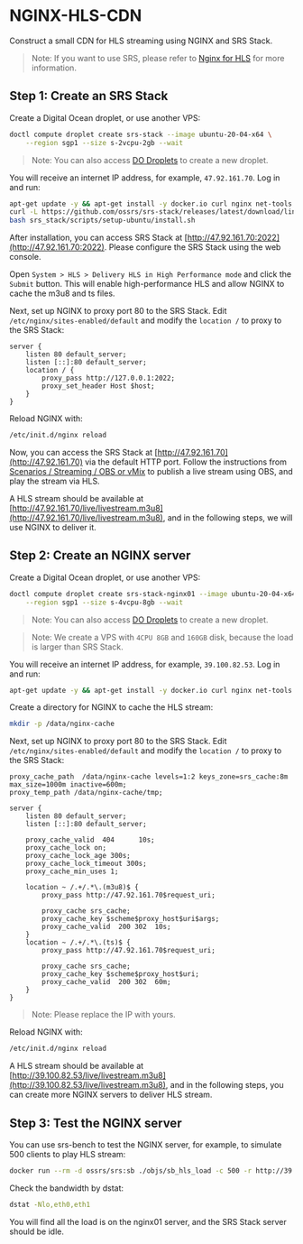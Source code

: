 # NGINX-HLS-CDN

Construct a small CDN for HLS streaming using NGINX and SRS Stack.

> Note: If you want to use SRS, please refer to [Nginx for HLS](https://ossrs.io/lts/en-us/docs/v5/doc/nginx-for-hls) for more information.

## Step 1: Create an SRS Stack

Create a Digital Ocean droplet, or use another VPS:

```bash
doctl compute droplet create srs-stack --image ubuntu-20-04-x64 \
    --region sgp1 --size s-2vcpu-2gb --wait
```

> Note: You can also access [DO Droplets](https://cloud.digitalocean.com/droplets) to create a new droplet.

You will receive an internet IP address, for example, `47.92.161.70`. Log in and run:

```bash
apt-get update -y && apt-get install -y docker.io curl nginx net-tools ffmpeg pcp &&
curl -L https://github.com/ossrs/srs-stack/releases/latest/download/linux-srs_stack-en.tar.gz |tar -xz &&
bash srs_stack/scripts/setup-ubuntu/install.sh
```

After installation, you can access SRS Stack at [http://47.92.161.70:2022](http://47.92.161.70:2022).
Please configure the SRS Stack using the web console.

Open `System > HLS > Delivery HLS in High Performance mode` and click the `Submit` button. This will enable
high-performance HLS and allow NGINX to cache the m3u8 and ts files.

Next, set up NGINX to proxy port 80 to the SRS Stack. Edit `/etc/nginx/sites-enabled/default` and modify
the `location /` to proxy to the SRS Stack:

```nginx
server {
    listen 80 default_server;
    listen [::]:80 default_server;
    location / {
        proxy_pass http://127.0.0.1:2022;
        proxy_set_header Host $host;
    }
}
```

Reload NGINX with:

```bash
/etc/init.d/nginx reload
```

Now, you can access the SRS Stack at [http://47.92.161.70](http://47.92.161.70) via the default HTTP port.
Follow the instructions from [Scenarios / Streaming / OBS or vMix](http://47.92.161.70/mgmt/en/routers-scenario?tab=live)
to publish a live stream using OBS, and play the stream via HLS.

A HLS stream should be available at [http://47.92.161.70/live/livestream.m3u8](http://47.92.161.70/live/livestream.m3u8),
and in the following steps, we will use NGINX to deliver it.

## Step 2: Create an NGINX server

Create a Digital Ocean droplet, or use another VPS:

```bash
doctl compute droplet create srs-stack-nginx01 --image ubuntu-20-04-x64 \
    --region sgp1 --size s-4vcpu-8gb --wait
```

> Note: You can also access [DO Droplets](https://cloud.digitalocean.com/droplets) to create a new droplet.

> Note: We create a VPS with `4CPU 8GB` and `160GB` disk, because the load is larger than SRS Stack.

You will receive an internet IP address, for example, `39.100.82.53`. Log in and run:

```bash
apt-get update -y && apt-get install -y docker.io curl nginx net-tools ffmpeg pcp
```

Create a directory for NGINX to cache the HLS stream:

```bash
mkdir -p /data/nginx-cache
```

Next, set up NGINX to proxy port 80 to the SRS Stack. Edit `/etc/nginx/sites-enabled/default` and modify
the `location /` to proxy to the SRS Stack:

```nginx
proxy_cache_path  /data/nginx-cache levels=1:2 keys_zone=srs_cache:8m max_size=1000m inactive=600m;
proxy_temp_path /data/nginx-cache/tmp;

server {
    listen 80 default_server;
    listen [::]:80 default_server;
    
    proxy_cache_valid  404      10s;
    proxy_cache_lock on;
    proxy_cache_lock_age 300s;
    proxy_cache_lock_timeout 300s;
    proxy_cache_min_uses 1;

    location ~ /.+/.*\.(m3u8)$ {
        proxy_pass http://47.92.161.70$request_uri;
        
        proxy_cache srs_cache;
        proxy_cache_key $scheme$proxy_host$uri$args;
        proxy_cache_valid  200 302  10s;
    }
    location ~ /.+/.*\.(ts)$ {
        proxy_pass http://47.92.161.70$request_uri;
        
        proxy_cache srs_cache;
        proxy_cache_key $scheme$proxy_host$uri;
        proxy_cache_valid  200 302  60m;
    }
}
```

> Note: Please replace the IP with yours.

Reload NGINX with:

```bash
/etc/init.d/nginx reload
```

A HLS stream should be available at [http://39.100.82.53/live/livestream.m3u8](http://39.100.82.53/live/livestream.m3u8),
and in the following steps, you can create more NGINX servers to deliver HLS stream.

## Step 3: Test the NGINX server

You can use srs-bench to test the NGINX server, for example, to simulate 500 clients to play HLS stream:

```bash
docker run --rm -d ossrs/srs:sb ./objs/sb_hls_load -c 500 -r http://39.100.82.53/live/livestream.m3u8
```

Check the bandwidth by dstat:

```bash
dstat -Nlo,eth0,eth1
```

You will find all the load is on the nginx01 server, and the SRS Stack server should be idle.

